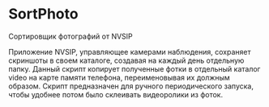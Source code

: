 # SortPhoto
Сортировщик фотографий от NVSIP

Приложение NVSIP, управляющее камерами наблюдения, сохраняет скриншоты в своем каталоге, создавая на каждый день отдельную папку.
Данный скрипт копирует полученные фотки в отдельный каталог video на карте памяти телефона, переименовывая их должным образом.
Скрипт предназначен для ручного периодического запуска, чтобы удобнее потом было склеивать видеоролики из фоток.
